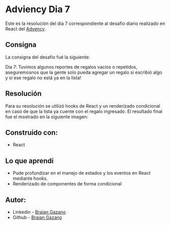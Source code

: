 # Adviency Dia 7

Este es la resolución del dia 7 correspondiente al desafio diario realizado en React del [Advency](https://twitter.com/goncy/status/1600439338537406464).

## Consigna

La consigna del desafio fué la siguiente:

Día 7: Tuvimos algunos reportes de regalos vacíos o repetidos, aseguremosnos que la gente solo pueda agregar un regalo si escribió algo y si ese regalo no está ya en la lista!

## Resolución

Para su resolución se utilizó hooks de React y un renderizado condicional en caso de que la lista ya cuente con el regalo ingresado.
El resultado final fue el mostrado en la siguiente imagen:



## Construido con:

- React

## Lo que aprendí

- Pude profundizar en el manejo de estados y los eventos en React mediante hooks.
- Renderizado de componentes de forma condicional

## Autor:

- Linkedin - [Braian Gazano](https://www.linkedin.com/in/braian-gazano/)
- Github - [Braian Gazano](https://github.com/BraianGazano)
